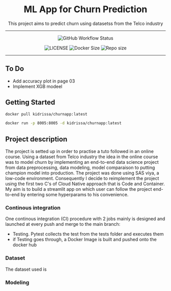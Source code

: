 <h1 align="center">
  ML App for Churn Prediction
  <br/>
</h1>


<p align="center">This project aims to predict churn using datasetss from the Telco industry<br/> </p>

---
<p align="center">
<img alt="GitHub Workflow Status" src="https://img.shields.io/github/actions/workflow/status/konkinit/churn_modeling/churnapp_test_build.yml?label=TEST%20%26%20DOCKER%20BUILD&style=for-the-badge">
</p>

<p align="center">
<img alt="LICENSE" src="https://img.shields.io/bower/l/p?color=blue&style=for-the-badge">  <img alt="Docker Size" src="https://img.shields.io/docker/image-size/kidrissa/churnapp?style=for-the-badge"> <img alt="Repo size" src="https://img.shields.io/github/repo-size/konkinit/churn_modeling?label=REPO%20SIZE&style=for-the-badge">
</p>

---

## To Do

- Add accuracy plot in page 03
- Implement XGB modeel

## Getting Started 

```bash
docker pull kidrissa/churnapp:latest
```
```bash
docker run -p 8005:8005 -d kidrissa/churnapp:latest
```

## Project description
The project is setted up in order to practise a tuto followed in an online course. Using 
a dataset from Telco industry the idea in the online course was to model churn by implementing an end-to-end
data science project from data preprocessing, data modeling, model comparaison to putting champion model into production. 
The project was done using SAS viya, a low-code environment. Consequently I decide to reimplement the project using the 
first two C's of Cloud Native approach that is Code and Container. My aim is to build a streamlit app on which user can follow the project 
end-to-end by entering some hyperparams to his convenience.

### Continous integration
One continous integration (CI) procedure with 2 jobs mainly is designed and launched at every push and merge to the main branch:
-  Testing. Pytest collects the test from the tests folder and executes them
  -  if Testing goes through, a Docker Image is built and pushed onto the docker hub


### Dataset
The dataset used is

### Modeling